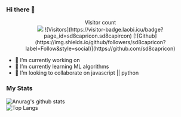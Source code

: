 ### Hi there 👋

<!--
**sd8capricon/sd8capricon** is a ✨ _special_ ✨ repository because its `README.md` (this file) appears on your GitHub profile.

Here are some ideas to get you started:

- 🔭 I’m currently working on ...
- 🌱 I’m currently learning ...
- 👯 I’m looking to collaborate on ...
- 🤔 I’m looking for help with ...
- 💬 Ask me about ...
- 📫 How to reach me: ...
- 😄 Pronouns: ...
- ⚡ Fun fact: ...
-->

<p align="center"> 
  Visitor count<br>
  <img src="https://profile-counter.glitch.me/sd8capricon/count.svg" />
  ![Visitors](https://visitor-badge.laobi.icu/badge?page_id=sd8capricon.sd8capircon) [![Github](https://img.shields.io/github/followers/sd8capricon?label=Follow&style=social)](https://github.com/sd8capricon)
</p>

- 🔭 I’m currently working on
- 🌱 I’m currently learning ML algorithms
- 👯 I’m looking to collaborate on javascript || python


### My Stats
![Anurag's github stats](https://github-readme-stats.vercel.app/api?username=sd8capricon&layout=compact&theme=github_dark)  
![Top Langs](https://github-readme-stats.vercel.app/api/top-langs/?username=sd8capricon&layout=compact&theme=github_dark)

